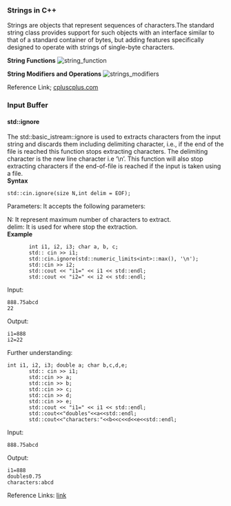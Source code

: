 
### Strings in C++
Strings are objects that represent sequences of characters.The standard string class provides support for such objects with an interface similar to that of a standard container of bytes, but adding features specifically designed to operate with strings of single-byte characters.                        

**String Functions**
![string_function](https://user-images.githubusercontent.com/103468688/195030226-b1c59e78-7aca-4abd-8354-f304a5ab7ba3.jpg)

**String Modifiers and Operations**
![strings_modifiers](https://github.com/nikunjsanghai/Introduction_to_Programming_Cplusplus/assets/103468688/712fa30f-c67d-4428-b7a6-51f0ec3d7802)

Reference Link; [cpluscplus.com](https://cplusplus.com/reference/string/string/)

### Input Buffer 

#### std::ignore                  
The std::basic_istream::ignore is used to extracts characters from the input string and discards them including delimiting character, i.e.,
if the end of the file is reached this function stops extracting characters. The delimiting character is the new line character i.e ‘\n’.
This function will also stop extracting characters if the end-of-file is reached if the input is taken using a file.        
**Syntax**
```
std::cin.ignore(size N,int delim = EOF);
```
Parameters: It accepts the following parameters:              
                    

N: It represent maximum number of characters to extract.                   
delim: It is used for where stop the extraction.           
**Example** 
```
       int i1, i2, i3; char a, b, c;
       std:: cin >> i1;
       std::cin.ignore(std::numeric_limits<int>::max(), '\n');
       std::cin >> i2;
       std::cout << "i1=" << i1 << std::endl;
       std::cout << "i2=" << i2 << std::endl;
 ```
 Input:
 ```
 888.75abcd
 22
 ```
 Output:
 ```
i1=888
i2=22
```
Further understanding: 
```
int i1, i2, i3; double a; char b,c,d,e;
       std:: cin >> i1;
       std::cin >> a;
       std::cin >> b;
       std::cin >> c;
       std::cin >> d;
       std::cin >> e;
       std::cout << "i1=" << i1 << std::endl;
       std::cout<<"doubles"<<a<<std::endl;
       std::cout<<"characters:"<<b<<c<<d<<e<<std::endl;
```
Input:
```
888.75abcd
```
Output:
```
i1=888
doubles0.75
characters:abcd
```
Reference Links: [link](https://www.geeksforgeeks.org/stdbasic_istreamignore-in-c-with-examples/) 
